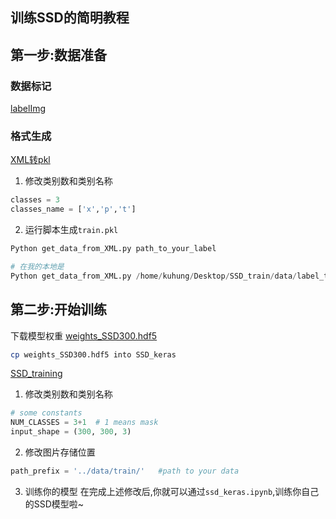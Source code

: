 ## 训练SSD的简明教程

## 第一步:数据准备

### 数据标记
[labelImg](https://github.com/tzutalin/labelImg)

### 格式生成
[XML转pkl](ssd_keras/data_convert/get_data_from_XML.py)

1. 修改类别数和类别名称
```Python
classes = 3
classes_name = ['x','p','t']
```
2. 运行脚本生成`train.pkl`
```Python
Python get_data_from_XML.py path_to_your_label

# 在我的本地是
Python get_data_from_XML.py /home/kuhung/Desktop/SSD_train/data/label_train/
```
## 第二步:开始训练
下载模型权重 [weights_SSD300.hdf5](https://github.com/kuhung/SSD_keras/releases/tag/model_weight)
```bash
cp weights_SSD300.hdf5 into SSD_keras
```
[SSD_training](ssd_keras/ssd_keras.ipynb)
1. 修改类别数和类别名称
```Python
# some constants
NUM_CLASSES = 3+1  # 1 means mask
input_shape = (300, 300, 3)
```
2. 修改图片存储位置
```Python
path_prefix = '../data/train/'   #path to your data 

```
3. 训练你的模型
在完成上述修改后,你就可以通过`ssd_keras.ipynb`,训练你自己的SSD模型啦~




